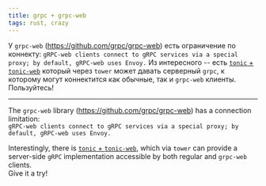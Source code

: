 ```yaml
---
title: grpc + grpc-web
tags: rust, crazy
---
```


У `grpc-web` (https://github.com/grpc/grpc-web) есть ограничение по коннекту:
`gRPC-web clients connect to gRPC services via a special proxy; by default, gRPC-web uses Envoy.`
Из интересного -- есть [`tonic` + `tonic-web`](https://docs.rs/tonic-web/latest/tonic_web/) который через `tower` может давать серверный `grpc`, к которому могут коннектится как обычные, так и `grpc-web` клиенты.
Пользуйтесь!

---


The `grpc-web` library (https://github.com/grpc/grpc-web) has a connection limitation:  
`gRPC-web clients connect to gRPC services via a special proxy; by default, gRPC-web uses Envoy.`  

Interestingly, there is [`tonic` + `tonic-web`](https://docs.rs/tonic-web/latest/tonic_web/), which via `tower` can provide a server-side `gRPC` implementation accessible by both regular and `grpc-web` clients.  
Give it a try!